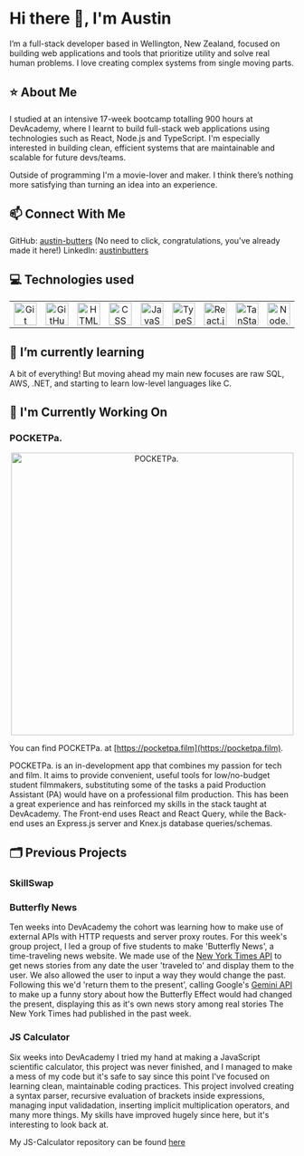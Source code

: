 # Hi there 👋, I'm Austin

I’m a full-stack developer based in Wellington, New Zealand, focused on building web applications and tools that prioritize utility and solve real human problems. I love creating complex systems from single moving parts.

## ⭐ About Me

I studied at an intensive 17-week bootcamp totalling 900 hours at DevAcademy, where I learnt to build full-stack web applications using technologies such as React, Node.js and TypeScript. I'm especially interested in building clean, efficient systems that are maintainable and scalable for future devs/teams.

Outside of programming I'm a movie-lover and maker. I think there’s nothing more satisfying than turning an idea into an experience.

## 📫 Connect With Me

GitHub: [austin-butters](https://github.com/austin-butters) (No need to click, congratulations, you've already made it here!)
LinkedIn: [austinbutters](https://linkedin.com/in/austinbutters)

## 💻 Technologies used

<table>
  <tr>
    <td align="center">
      <a href="https://git-scm.com/">
        <img width="40" height="40" alt="Git" src="https://github.com/user-attachments/assets/0cd44e7c-fe23-4bd0-90fe-9dcad502a3e8" />
      </a>
    </td>
    <td align="center">
      <a href="https://github.com/austin-butters">
        <img width="40" height="40" alt="GitHub" src="https://github.com/user-attachments/assets/2a273356-62b8-4998-bb93-bc7a3d6c9eb4" />
      </a>
    </td>
    <td align="center">
      <a href="https://html.spec.whatwg.org">
        <img width="40" height="40" alt="HTML5" src="https://github.com/user-attachments/assets/77bc961d-1801-4b5e-82ca-ad83c8ad30f0" />
      </a>
    </td>
    <td align="center">
      <a href="https://developer.mozilla.org/en-US/docs/Web/CSS">
        <img width="40" height="40" alt="CSS" src="https://github.com/user-attachments/assets/a7e0e787-ba89-4ab3-bb5f-7c8a8de0e13a" />
      </a>
    </td>
    <td align="center">
      <a href="https://developer.mozilla.org/en-US/docs/Web/JavaScript">
        <img width="40" height="40" alt="JavaScript" src="https://github.com/user-attachments/assets/09d6c127-39f0-476d-98da-4f8eba20659d" />
      </a>
    </td>
    <td align="center">
      <a href="https://www.typescriptlang.org/docs/">
        <img width="40" height="40" alt="TypeScript" src="https://github.com/user-attachments/assets/c2e52aa1-b064-405b-a8a2-50da78d37e81" />
      </a>
    </td>
    <td align="center">
      <a href="https://react.dev/">
        <img width="40" height="40" alt="React.js" src="https://github.com/user-attachments/assets/c4694cfd-b705-4a1b-8ba6-99324fa4b98e" />
      </a>
    </td>
    <td align="center">
      <a href="https://tanstack.com/query/v5/docs/framework/react/overview">
        <img width="40" height="40" alt="TanStack React Query" src="https://github.com/user-attachments/assets/64db1689-08a9-4a4c-bbce-0621f130029a" />
      </a>
    </td>
    <td align="center">
      <a href="https://nodejs.org/en">
        <img width="40" height="40" alt="Node.js" src="https://github.com/user-attachments/assets/740a1613-059f-436a-87dd-faaf5be1a5d1" />
      </a>
    </td>
    <td align="center">
      <a href="https://expressjs.com/">
        <img width="40" height="40" alt="Express.js" src="https://github.com/user-attachments/assets/911a5bb8-e432-412c-b993-0fc506eabe1c" />
      </a>
    </td>
    <td align="center">
      <a href="https://knexjs.org/">
        <img width="40" height="40" alt="Knex.js" src="https://github.com/user-attachments/assets/31a1dadd-117e-41ff-aa59-6439227b8b3c" />
      </a>
    </td>
  </tr>
</table>

## 🌱 I’m currently learning

A bit of everything! But moving ahead my main new focuses are raw SQL, AWS, .NET, and starting to learn low-level languages like C.

## 🔭 I'm Currently Working On

### POCKETPa.
<p align="center">
  <a href="https://pocketpa.film" target="_blank">
    <img width="499" alt="POCKETPa." src="https://github.com/user-attachments/assets/a2afffc5-0735-4777-b700-b4c082a8d308" />
  </a>
</p>


You can find POCKETPa. at [https://pocketpa.film](https://pocketpa.film).

POCKETPa. is an in-development app that combines my passion for tech and film. It aims to provide convenient, useful tools for low/no-budget student filmmakers, substituting some of the tasks a paid Production Assistant (PA) would have on a professional film production. This has been a great experience and has reinforced my skills in the stack taught at DevAcademy. The Front-end uses React and React Query, while the Back-end uses an Express.js server and Knex.js database queries/schemas.

## 🗂️ Previous Projects

### SkillSwap


### Butterfly News
Ten weeks into DevAcademy the cohort was learning how to make use of external APIs with HTTP requests and server proxy routes. For this week's group project, I led a group of five students to make 'Butterfly News', a time-traveling news website. We made use of the [New York Times API](https://developer.nytimes.com/apis) to get news stories from any date the user 'traveled to' and display them to the user. We also allowed the user to input a way they would change the past. Following this we'd 'return them to the present', calling Google's [Gemini API](https://ai.google.dev/) to make up a funny story about how the Butterfly Effect would had changed the present, displaying this as it's own news story among real stories The New York Times had published in the past week.

### JS Calculator

Six weeks into DevAcademy I tried my hand at making a JavaScript scientific calculator, this project was never finished, and I managed to make a mess of my code but it's safe to say since this point I've focused on learning clean, maintainable coding practices. This project involved creating a syntax parser, recursive evaluation of brackets inside expressions, managing input validadation, inserting implicit multiplication operators, and many more things. My skills have improved hugely since here, but it's interesting to look back at.

My JS-Calculator repository can be found [here](https://github.com/austin-butters/JS-Calculator)

